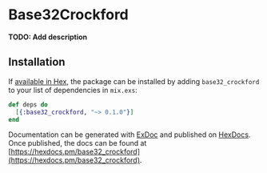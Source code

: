 # Base32Crockford

**TODO: Add description**

## Installation

If [available in Hex](https://hex.pm/docs/publish), the package can be installed
by adding `base32_crockford` to your list of dependencies in `mix.exs`:

```elixir
def deps do
  [{:base32_crockford, "~> 0.1.0"}]
end
```

Documentation can be generated with [ExDoc](https://github.com/elixir-lang/ex_doc)
and published on [HexDocs](https://hexdocs.pm). Once published, the docs can
be found at [https://hexdocs.pm/base32_crockford](https://hexdocs.pm/base32_crockford).

